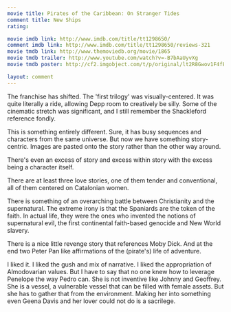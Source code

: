 ```yaml
---
movie title: Pirates of the Caribbean: On Stranger Tides
comment title: New Ships
rating: 

movie imdb link: http://www.imdb.com/title/tt1298650/
comment imdb link: http://www.imdb.com/title/tt1298650/reviews-321
movie tmdb link: http://www.themoviedb.org/movie/1865
movie tmdb trailer: http://www.youtube.com/watch?v=-B7bAaUyvXg
movie tmdb poster: http://cf2.imgobject.com/t/p/original/lt2R8Gwov1F4fEQG0NJDQrSG2ev.jpg

layout: comment
---
```


The franchise has shifted. The 'first trilogy' was visually-centered. It was quite literally a ride, allowing Depp room to creatively be silly. Some of the cinematic stretch was significant, and I still remember the Shackleford reference fondly. 

This is something entirely different. Sure, it has busy sequences and characters from the same universe. But now we have something story- centric. Images are pasted onto the story rather than the other way around. 

There's even an excess of story and excess within story with the excess being a character itself. 

There are at least three love stories, one of them tender and conventional, all of them centered on Catalonian women.

There is something of an overarching battle between Christianity and the supernatural. The extreme irony is that the Spaniards are the token of the faith. In actual life, they were the ones who invented the notions of supernatural evil, the first continental faith-based genocide and New World slavery. 

There is a nice little revenge story that references Moby Dick. And at the end two Peter Pan like affirmations of the (pirate's) life of adventure. 

I liked it. I liked the gush and mix of narrative. I liked the appropriation of Almodovarian values. But I have to say that no one knew how to leverage Penelope the way Pedro can. She is not inventive like Johnny and Geoffrey. She is a vessel, a vulnerable vessel that can be filled with female assets. But she has to gather that from the environment. Making her into something even Geena Davis and her lover could not do is a sacrilege.
